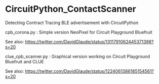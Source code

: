 # CircuitPython_ContactScanner
Detecting Contract Tracing BLE advertisement with CircuitPython

cpb_corona.py : Simple version NeoPixel for Circuit Playground Bluefruit

See also: https://twitter.com/DavidGlaude/status/1311791062445371398?s=20

clue_cpb_scanner.py : Graphical version working on Circuit Playground Bluefruit and CLUE

See also: https://twitter.com/DavidGlaude/status/1224061386185154561?s=20
